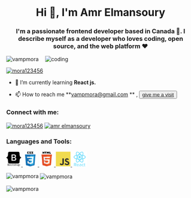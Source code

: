  

<img src='https://virtualwindow.com/wp-content/uploads/2015/09/DKC-Web-Design-Banner.jpg' alt=""></img>
<h1 align="center">Hi 👋, I'm Amr Elmansoury</h1>
<h3 align="center">I'm a passionate frontend developer based in Canada 🍁. I describe myself as a developer who loves coding, open source, and the web platform ❤️</h3>

<img  align="right" alt="coding" width="400" src="https://miro.medium.com/max/1360/1*IRGHmiGsa16stedQvIaZfw.gif">

<p align="left"> <img src="https://komarev.com/ghpvc/?username=vampmora&label=Profile%20views&color=0e75b6&style=flat" alt="vampmora" /> </p>

<p align="left"> <a href="https://twitter.com/mora123456" target="blank"><img src="https://img.shields.io/twitter/follow/mora123456?logo=twitter&style=for-the-badge" alt="mora123456" /></a> </p>

- 🌱 I’m currently learning **React js.**
<!--
- 👨‍💻 All of my projects are available at [/* */](/* */)
-->
- 📫 How to reach me **vampmora@gmail.com ** , <button> <a href=" https://amrelmansoury.net/ "> give me a visit</a> </button>
<h3 align="left">Connect with me:</h3>
<p align="left">

<a href="https://twitter.com/mora123456" target="blank"><img align="center" src="https://raw.githubusercontent.com/rahuldkjain/github-profile-readme-generator/master/src/images/icons/Social/twitter.svg" alt="mora123456" height="30" width="40" /></a>
<a href="https://www.linkedin.com/in/amr-elmansoury-321a43117/" target="blank"><img align="center" src="https://raw.githubusercontent.com/rahuldkjain/github-profile-readme-generator/master/src/images/icons/Social/linked-in-alt.svg" alt="amr elmansoury" height="30" width="40" /></a>
<!--
 <a href="https://codesandbox.com/amr-elmansoury" target="blank"><img align="center" src="https://raw.githubusercontent.com/rahuldkjain/github-profile-readme-generator/master/src/images/icons/Social/codesandbox.svg" alt="amr-elmansoury" height="30" width="40" /></a>

 <a href="https://instagram.com/codind_is_magic1" target="blank"><img align="center" src="https://raw.githubusercontent.com/rahuldkjain/github-profile-readme-generator/master/src/images/icons/Social/instagram.svg" alt="codind_is_magic1" height="30" width="40" /></a>

<a href="https://codepen.io/vampmora" target="blank"><img align="center" src="https://raw.githubusercontent.com/rahuldkjain/github-profile-readme-generator/master/src/images/icons/Social/codepen.svg" alt="vampmora" height="30" width="40" /></a>
-->
</p>

<h3 align="left">Languages and Tools:</h3>
<p align="left"> <a href="https://getbootstrap.com" target="_blank" rel="noreferrer"> <img src="https://raw.githubusercontent.com/devicons/devicon/master/icons/bootstrap/bootstrap-plain-wordmark.svg" alt="bootstrap" width="40" height="40"/> </a> <a href="https://www.w3schools.com/css/" target="_blank" rel="noreferrer"> <img src="https://raw.githubusercontent.com/devicons/devicon/master/icons/css3/css3-original-wordmark.svg" alt="css3" width="40" height="40"/> </a> <a href="https://www.w3.org/html/" target="_blank" rel="noreferrer"> <img src="https://raw.githubusercontent.com/devicons/devicon/master/icons/html5/html5-original-wordmark.svg" alt="html5" width="40" height="40"/> </a> <a href="https://developer.mozilla.org/en-US/docs/Web/JavaScript" target="_blank" rel="noreferrer"> <img src="https://raw.githubusercontent.com/devicons/devicon/master/icons/javascript/javascript-original.svg" alt="javascript" width="40" height="40"/> </a> <a href="https://reactjs.org/" target="_blank" rel="noreferrer"> <img src="https://raw.githubusercontent.com/devicons/devicon/master/icons/react/react-original-wordmark.svg" alt="react" width="40" height="40"/> </a> </p>

<p><img align="left" src="https://github-readme-stats.vercel.app/api/top-langs?username=vampmora&show_icons=true&locale=en&layout=compact" alt="vampmora" /></p>

<p>&nbsp;<img align="center" src="https://github-readme-stats.vercel.app/api?username=vampmora&show_icons=true&locale=en" alt="vampmora" /></p>

<p><img align="center" src="https://github-readme-streak-stats.herokuapp.com/?user=vampmora&" alt="vampmora" /></p>

 
 

<!--
**vampmora/vampmora** is a ✨ _special_ ✨ repository because its `README.md` (this file) appears on your GitHub profile.

Here are some ideas to get you started:

- 🔭 I’m currently working on ...
- 🌱 I’m currently learning ...
- 👯 I’m looking to collaborate on ...
- 🤔 I’m looking for help with ...
- 💬 Ask me about ...
- 📫 How to reach me: ...
- 😄 Pronouns: ...
- ⚡ Fun fact: ...
-->
